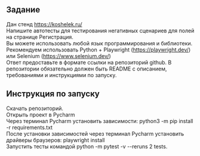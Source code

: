 ## Задание  
Дан стенд https://koshelek.ru/  
Напишите автотесты для тестирования негативных сценариев для полей на странице Регистрация.  
Вы можете использовать любой язык программирования и библиотеки.  
Рекомендуем использовать Python + Playwright (https://playwright.dev/) или Selenium (https://www.selenium.dev/)  
Ответ предоставьте в формате ссылки на репозиторий github. В репозитории обязательно должен быть README с описанием, требованиями и инструкциями по запуску.  

## Инструкция по запуску  
Скачать репозиторий.  
Открыть проект в Pycharm  
Через терминал Pycharm установить зависимости: python3 -m pip install -r requirements.txt  
После установки зависимостей через терминал Pycharm установить драйверы браузеров: playwright install  
Запустить тесты командой python -m pytest -v --reruns 2 tests.  